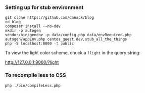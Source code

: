 

### Setting up for stub environment

```
git clone https://github.com/danack/blog
cd blog
composer install --no-dev
mkdir -p autogen
vendor/bin/genenv -p data/config.php data/envRequired.php autogen/appEnv.php centos_guest,dev,stub_all_the_things
php -S localhost:8000 -t public

```

To view the light color scheme, chuck a `?light` in the query string:

http://127.0.0.1:8000/?light


### To recompile less to CSS

```
php ./bin/compileLess.php

```